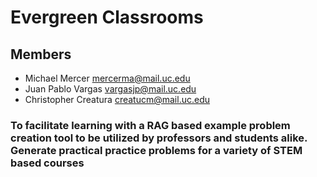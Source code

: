 # Evergreen Classrooms
## Members
- Michael Mercer mercerma@mail.uc.edu
- Juan Pablo Vargas vargasjp@mail.uc.edu
- Christopher Creatura creatucm@mail.uc.edu
### To facilitate learning with a RAG based example problem creation tool to be utilized by professors and students alike. Generate practical practice problems for a variety of STEM based courses 
